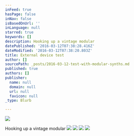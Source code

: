 ```yaml
---
inFeed: true
hasPage: false
inNav: false
isBasedOnUrl: ''
inLanguage: null
starred: true
keywords: []
description: Hooking up a vintage modular
datePublished: '2016-03-12T07:38:28.416Z'
dateModified: '2016-03-12T07:38:20.803Z'
title: External device test
author: []
sourcePath: _posts/2016-03-12-test-with-modular-synths.md
published: true
authors: []
publisher:
  name: null
  domain: null
  url: null
  favicon: null
_type: Blurb

---
```

![](https://s3-us-west-2.amazonaws.com/the-grid-img/p/72ce6627ac46eea9606cf855574f8b3c3a1364ee.jpg)

Hooking up a vintage modular
![](https://the-grid-user-content.s3-us-west-2.amazonaws.com/26ce72af-685b-4743-83ee-82b8544bfe46.jpg)
![](https://the-grid-user-content.s3-us-west-2.amazonaws.com/25a0405c-0fc5-40c3-a076-f600f9e76132.jpg)
![](https://the-grid-user-content.s3-us-west-2.amazonaws.com/ce357fff-a5ef-4c3a-ab89-08e868b98d4a.jpg)
![](https://the-grid-user-content.s3-us-west-2.amazonaws.com/ef52ad3a-8adf-4a8b-94ae-8d1e4346f4e9.jpg)